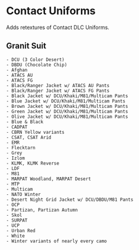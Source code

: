 # Contact Uniforms
Adds retextures of Contact DLC Uniforms.

## Granit Suit
	- DCU (3 Color Desert)
	- DBDU (Chocolate Chip)
	- Afghan
	- ATACS AU
	- ATACS FG
	- Black/Ranger Jacket w/ ATACS AU Pants
	- Black/Ranger Jacket w/ ATACS FG Pants
	- Black Jacket w/ DCU/Khaki/M81/Multicam Pants
	- Blue Jacket w/ DCU/Khaki/M81/Multicam Pants
	- Brown Jacket w/ DCU/Khaki/M81/Multicam Pants
	- Green Jacket w/ DCU/Khaki/M81/Multicam Pants
	- Olive Jacket w/ DCU/Khaki/M81/Multicam Pants
	- Blue & Black
	- CADPAT
	- CBRN Yellow variants
	- CSAT, CSAT Arid
	- EMR
	- Flecktarn
	- Grey
	- Izlom
	- KLMK, KLMK Reverse
	- LDF
	- M81
	- MARPAT Woodland, MARPAT Desert
	- MTP
	- Multicam
	- NATO Winter
	- Desert Night Grid Jacket w/ DCU/DBDU/M81 Pants
	- OCP
	- Partizan, Partizan Autumn
	- Skol
	- SURPAT
	- UCP
	- Urban Red
	- White
	- Winter variants of nearly every camo
	
	
	